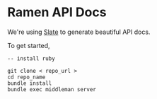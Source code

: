 Ramen API Docs
==============

We're using [Slate](https://github.com/tripit/slate) to generate beautiful API docs.

To get started, 

    -- install ruby

    git clone < repo_url >
    cd repo_name
    bundle install
    bundle exec middleman server
